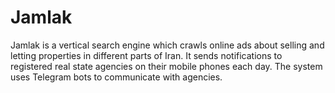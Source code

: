 # Jamlak
Jamlak is a vertical search engine which crawls online ads about selling and letting properties in different parts of Iran. It sends notifications to registered real state agencies on their mobile phones each day.  The system uses Telegram bots to communicate with agencies.  
